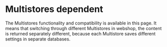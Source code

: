 # Multistores dependent

The Multistores functionality and compatibility is available in this page. It means that switching through different Multistores in webshop, the content is returned separately different, because each Multistore saves different settings in separate databases.
